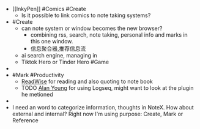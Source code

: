 - [[InkyPen]] #Comics #Create
	- Is it possible to link comics to note taking systems?
- #Create
	- can note system or window becomes the new browser?
		- combining rss, search, note taking, personal info and marks in this one window.
		- 信息聚合器,推荐信息流
	- ai search engine, managing in
	- Tiktok Hero or Tinder Hero #Game
-
- #Mark #Productivity
	- [ReadWise](https://readwise.io/) for reading and also quoting to note book
	- TODO [Alan Young](https://www.youtube.com/@ItsAlanYoung) for using Logseq, might want to look at the plugin he metioned
-
- I need an word to categorize information, thoughts in NoteX. How about external and internal? Right now I'm using purpose: Create, Mark or Reference